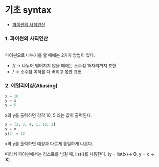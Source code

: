 # 기초 syntax

- [파이썬의 사칙연산](#파이썬의-사칙연산)

### 1. 파이썬의 사칙연산

<br>
파이썬으로 나누기를 할 때에는 2가지 방법이 있다.

<br>

- // → 나누어 떨어지지 않을 때에는 소수점 15자리까지 표현
- / → 소수점 이하를 다 버리고 몫만 표현

### 2. 에일리어싱(Aliasing)

```python
x = 10
y = x 
y = 5
```

x와 y를 출력하면 각각 10, 5 라는 값이 출력된다.

```python
x = [2, 3, 4, 1, 10, 2]
y = x
y[2] = 12
```

x와 y를 출력하면 예상과 다르게 동일하게 나온다.

따라서 파이썬에서는 리스트를 넘길 때, list()를 사용한다. (y = list(x)→ **O**, y = x → **X**)
